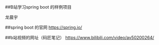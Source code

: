 ##B站学习spring boot 的样例项目

龙晨宇

##spring boot 的官网
https://spring.io/

##b站视频的网址（码匠笔记）
https://www.bilibili.com/video/av50200264/